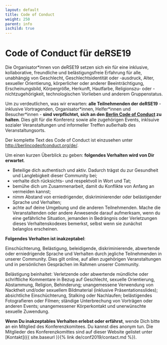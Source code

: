 ```yaml
---
layout: default
title: Code of Conduct
weight: 250
parent: info
ischild: true
---
```


# Code of Conduct für deRSE19

Die Organisator\*innen von deRSE19 setzen sich ein für eine inklusive, kollaborative, freundliche und belästigungsfreie Erfahrung für alle, unabhängig
von Geschlecht, Geschlechtsidentität oder -ausdruck, Alter, sexueller Orientierung, körperlicher oder anderer Beeinträchtigung, Erscheinungsbild,
Körpergröße, Herkunft, Hautfarbe, Religionszu- oder -nichtzugehörigkeit, technologischen Vorlieben und anderem Gruppenstatus.

Um zu verdeutlichen, was wir erwarten: **alle Teilnehmenden der deRSE19** - inklusive Vortragenden, Organisator\*innen, Helfer\*innen und Besucher*innen - **sind verpflichtet, sich an den [Berlin Code of Conduct](http://berlincodeofconduct.org/de/) zu halten**. Dies gilt für die Konferenz sowie alle zugehörigen Events, inklsuive sozialer Veranstaltungen und informeller Treffen außerhalb des Veranstaltungsorts.

Der komplette Text des Code of Conduct ist einzusehen unter <http://berlincodeofconduct.org/de/>.

Um einen kurzen Überblick zu geben: **folgendes Verhalten wird von Dir erwartet**.

- Beteilige dich authentisch und aktiv. Dadurch trägst du zur Gesundheit und Langlebigkeit dieser Community bei;
- verhalte dich rücksichts- und respektvoll in Wort und Tat;
- bemühe dich um Zusammenarbeit, damit du Konflikte von Anfang an vermeiden kannst;
- nimm Abstand von erniedrigender, diskriminierender oder belästigender Sprache und Verhalten;
- achte auf deine Umgebung und die anderen Teilnehmenden. Mache die Veranstaltenden oder andere Anwesende darauf aufmerksam, wenn du eine gefährliche Situation, jemanden in Bedrängnis oder Verletzungen dieses Verhaltenskodexes bemerkst, selbst wenn sie zunächst belanglos erscheinen.

**Folgendes Verhalten ist inakzeptabel**:

Einschüchterung, Belästigung, beleidigende, diskriminierende, abwertende oder erniedrigende Sprache und Verhalten durch jegliche Teilnehmenden in unserer Community. Dies gilt online, auf allen zugehörigen Veranstaltungen und in persönlichen Gesprächen im Rahmen unserer Community.

Belästigung beinhaltet: Verletzende oder abwertende mündliche oder schriftliche Kommentare in Bezug auf Geschlecht, sexuelle Orientierung, Abstammung, Religion, Behinderung; unangemessene Verwendung von Nacktheit und/oder sexuellem Bildmaterial (inklusive Präsentationsslides); absichtliche Einschüchterung, Stalking oder Nachlaufen; belästigendes Fotografieren oder Filmen; ständige Unterbrechung von Vorträgen oder anderen Events; unangemessener Körperkontakt und unerwünschte sexuelle Zuwendung.

**Wenn Du inakzeptables Verhalten erlebst oder erfährst**, wende Dich bitte an ein Mitglied des Konferenzkomitees. Du kannst dies anonym tun. Die Mitglieder des Konferenzkomittes sind auf dieser Website gelistet unter [Kontakt]({{ site.baseurl }}{% link de/conf2019/contact.md %}).
